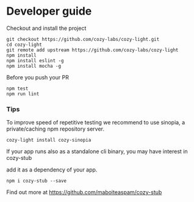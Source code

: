 
# Developer guide

Checkout and install the project

    git checkout https://github.com/cozy-labs/cozy-light.git
    cd cozy-light
    git remote add upstream https://github.com/cozy-labs/cozy-light
    npm install
    npm install eslint -g
    npm install mocha -g

Before you push your PR

    npm test
    npm run lint

### Tips

To improve speed of repetitive testing we recommend to use sinopia,
a private/caching npm repository server.

    cozy-light install cozy-sinopia

If your app runs also as a standalone cli binary, you may have interest in cozy-stub

add it as a dependency of your app.

    npm i cozy-stub --save
    
Find out more at https://github.com/maboiteaspam/cozy-stub
